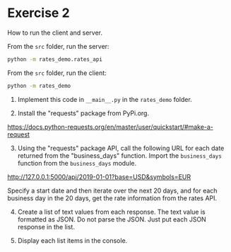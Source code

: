# Exercise 2

How to run the client and server.

From the `src` folder, run the server:

```bash
python -m rates_demo.rates_api
```

From the `src` folder, run the client:

```bash
python -m rates_demo 
```

1. Implement this code in `__main__.py` in the `rates_demo` folder. 

2. Install the "requests" package from PyPi.org.

https://docs.python-requests.org/en/master/user/quickstart/#make-a-request

3. Using the "requests" package API, call the following URL for each date returned from the "business_days" function. Import the `business_days` function from the `business_days` module.

http://127.0.0.1:5000/api/2019-01-01?base=USD&symbols=EUR

Specify a start date and then iterate over the next 20 days, and for each business day in the 20 days, get the rate information from the rates API.

4. Create a list of text values from each response. The text value is formatted as JSON. Do not parse the JSON. Just put each JSON response in the list.

5. Display each list items in the console.